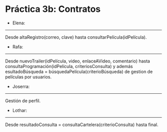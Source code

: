 Práctica 3b: Contratos
======================

* Elena:
--------
Desde altaRegistro(correo, clave) hasta consultarPelícula(idPelícula).
* Rafa:
--------
Desde nuevoTrailer(idPelícula, video, enlaceAVideo, comentario) hasta consultaProgramación(idPelícula, criteriosConsulta) y además esultadoBúsqueda = búsquedaPelícula(criterioBúsqueda) de gestion de películas por usuarios.
* Joserra:
----------
Gestión de perfil. 

* Lothar:
---------
Desde resultadoConsulta = consultaCartelera(criterioConsulta) hasta final.